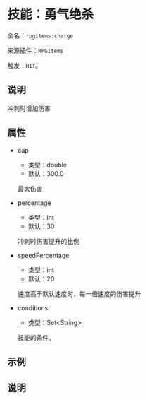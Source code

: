 # 技能：勇气绝杀

<!-- 本文件是通过游戏内 `/rpgitem gen-wiki` 命令生成的。 -->
<!-- 请只在对应的 "beginCustomXXXX" 与 "endCustomXXXX" 间编辑。  -->
<!-- 如果您想修改技能或其属性的描述， -->
<!-- 请修改 "resources/lang/zh_CN.yml" 中对应的项。 -->

全名：`rpgitems:charge`

来源插件：`RPGItems`

触发：`HIT`。

<!-- beginCustomHeader -->
<!-- endCustomHeader -->

## 说明

冲刺时增加伤害
<!-- beginCustomDescription -->
<!-- endCustomDescription -->

## 属性

* cap

  * 类型：double
  * 默认：300.0

  最大伤害

* percentage

  * 类型：int
  * 默认：30

  冲刺时伤害提升的比例

* speedPercentage

  * 类型：int
  * 默认：20

  速度高于默认速度时，每一倍速度的伤害提升

* conditions

  * 类型：Set&lt;String&gt;

  技能的条件。

<!-- beginCustomProperties -->
<!-- endCustomProperties -->

## 示例

<!-- beginCustomExample -->
<!-- endCustomExample -->

## 说明

<!-- beginCustomNote -->
<!-- endCustomNote -->